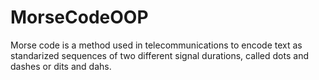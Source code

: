 # MorseCodeOOP

Morse code is a method used in telecommunications to encode text as standarized sequences of two different signal durations, called dots and dashes or dits and dahs.
